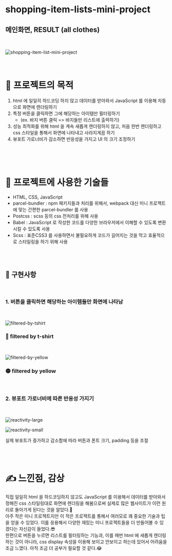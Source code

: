 # shopping-item-lists-mini-project


## 메인화면, RESULT (all clothes)
<br />

![shopping-item-list-mini-project](./static/readme-imgs/shop-mini-project.png)
<br />
<br />
<br />

# 📑 프로젝트의 목적

1. html 에 일일히 하드코딩 하지 않고 데이터를 받아와서 JavaScript 를 이용해 자동으로 화면에 렌더링하기
1. 특정 버튼을 클릭하면 그에 해당하는 아이템만 필터링하기  
    - (ex. 바지 버튼 클릭 => 바지들만 리스트에 출력하기)
1. 성능 최적화를 위해 html 을 계속 새롭게 렌더링하지 않고, 처음 한번 렌더링하고 css 스타일을 통해서 화면에 나타내고 사라지게끔 하기
1. 뷰포트 가로너비가 감소하면 반응성을 가지고 UI 의 크기 조정하기
<br />
<br />
<br />


# 📌 프로젝트에 사용한 기술들

- HTML, CSS, JavaScript
- parcel-bundler : npm 패키지들과 처리를 위해서, webpack 대신 미니 프로젝트에 맞는 간편한 parcel-bundler 를 사용
- Postcss : scss 등의 css 전처리를 위해 사용
- Babel : JavaScript 로 작성한 코드를 다양한 브라우저에서 이해할 수 있도록 변환시킬 수 있도록 사용
- Scss : 표준CSS3 를 사용하면서 불필요하게 코드가 길어지는 것을 막고 효율적으로 스타일링을 하기 위해 사용
<br />
<br />


##  💾 구현사항
<br />

### 1. 버튼을 클릭하면 해당하는 아이템들만 화면에 나타남

<br />

![filtered-by-tshirt](./static/readme-imgs/shop-filtered-by-tshirt.png)
### 🥼 filtered by t-shirt

<br />

![filtered-by-yellow](./static/readme-imgs/shop-filtered-by-yellow.png)
### 🟡 filtered by yellow
<br />


### 2. 뷰포트 가로너비에 따른 반응성 가지기
<br />

![reactivity-large](./static/readme-imgs/shop-list-reactivity-large.png)
<br />

![reactivity-small](./static/readme-imgs/shop-list-reactivity-small.png)
<br />

실제 뷰포트가 증가하고 감소함에 따라 버튼과 폰트 크기, padding 등을 조절

<br />
<br />

# ✍ 느낀점, 감상

직접 일일히 html 을 하드코딩하지 않고도 JavaScript 를 이용해서 데이터를 받아와서 정해진 css 스타일링대로 화면에 렌더링을 해봄으로써 실제로 많은 웹사이트가 이런 원리로 돌아가게 된다는 것을 알았다.🤩  
아주 작은 미니 프로젝트지만 이 작은 프로젝트를 통해서 여러모로 꽤 중요한 기술과 팁을 얻을 수 있었다. 이를 응용해서 다양한 재밌는 미니 프로젝트들을 더 만들어볼 수 있겠다는 자신감이 들었다.😎  
한편으로 버튼을 누르면 리스트를 필터링하는 기능과, 이를 매번 html 에 새롭게 렌더링하는 것이 아니라, css display 속성을 이용해 보이고 안보이고 하는데 있어서 어려움을 조금 느꼈다. 아직 조금 더 공부가 필요할 것 같다.😂